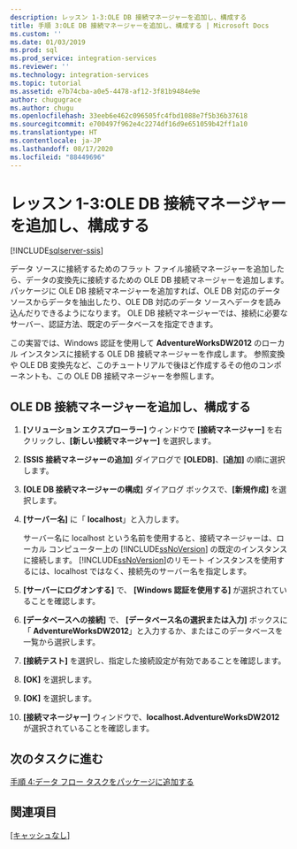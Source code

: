 ```yaml
---
description: レッスン 1-3:OLE DB 接続マネージャーを追加し、構成する
title: 手順 3:OLE DB 接続マネージャーを追加し、構成する | Microsoft Docs
ms.custom: ''
ms.date: 01/03/2019
ms.prod: sql
ms.prod_service: integration-services
ms.reviewer: ''
ms.technology: integration-services
ms.topic: tutorial
ms.assetid: e7b74cba-a0e5-4478-af12-3f81b9484e9e
author: chugugrace
ms.author: chugu
ms.openlocfilehash: 33eeb6e462c096505fc4fbd1088e7f5b36b37618
ms.sourcegitcommit: e700497f962e4c2274df16d9e651059b42ff1a10
ms.translationtype: HT
ms.contentlocale: ja-JP
ms.lasthandoff: 08/17/2020
ms.locfileid: "88449696"
---
```

# <a name="lesson-1-3-add-and-configure-an-ole-db-connection-manager"></a>レッスン 1-3:OLE DB 接続マネージャーを追加し、構成する

[!INCLUDE[sqlserver-ssis](../includes/applies-to-version/sqlserver-ssis.md)]



データ ソースに接続するためのフラット ファイル接続マネージャーを追加したら、データの変換先に接続するための OLE DB 接続マネージャーを追加します。 パッケージに OLE DB 接続マネージャーを追加すれば、OLE DB 対応のデータ ソースからデータを抽出したり、OLE DB 対応のデータ ソースへデータを読み込んだりできるようになります。 OLE DB 接続マネージャーでは、接続に必要なサーバー、認証方法、既定のデータベースを指定できます。  
  
この実習では、Windows 認証を使用して **AdventureWorksDW2012** のローカル インスタンスに接続する OLE DB 接続マネージャーを作成します。 参照変換や OLE DB 変換先など、このチュートリアルで後ほど作成するその他のコンポーネントも、この OLE DB 接続マネージャーを参照します。  
  
## <a name="add-and-configure-an-ole-db-connection-manager"></a>OLE DB 接続マネージャーを追加し、構成する

1. **[ソリューション エクスプローラー]** ウィンドウで **[接続マネージャー]** を右クリックし、**[新しい接続マネージャー]** を選択します。

1. **[SSIS 接続マネージャーの追加]** ダイアログで **[OLEDB]**、**[追加]** の順に選択します。
    
2. **[OLE DB 接続マネージャーの構成]** ダイアログ ボックスで、**[新規作成]** を選択します。  
  
3. **[サーバー名]** に「 **localhost**」と入力します。  
  
    サーバー名に localhost という名前を使用すると、接続マネージャーは、ローカル コンピューター上の [!INCLUDE[ssNoVersion](../includes/ssnoversion-md.md)] の既定のインスタンスに接続します。 [!INCLUDE[ssNoVersion](../includes/ssnoversion-md.md)]のリモート インスタンスを使用するには、localhost ではなく、接続先のサーバー名を指定します。  
  
4. **[サーバーにログオンする]** で、 **[Windows 認証を使用する]** が選択されていることを確認します。  
  
5. **[データベースへの接続]** で、 **[データベース名の選択または入力]** ボックスに「 **AdventureWorksDW2012**」と入力するか、またはこのデータベースを一覧から選択します。  
  
6. **[接続テスト]** を選択し、指定した接続設定が有効であることを確認します。  
  
7. **[OK]** を選択します。  
  
8. **[OK]** を選択します。  
  
9. **[接続マネージャー]** ウィンドウで、**localhost.AdventureWorksDW2012** が選択されていることを確認します。  
  

## <a name="go-to-next-task"></a>次のタスクに進む
[手順 4:データ フロー タスクをパッケージに追加する](../integration-services/lesson-1-4-adding-a-data-flow-task-to-the-package.md)  
  
## <a name="see-also"></a>関連項目  
[[キャッシュなし]](../integration-services/connection-manager/ole-db-connection-manager.md)  
  
